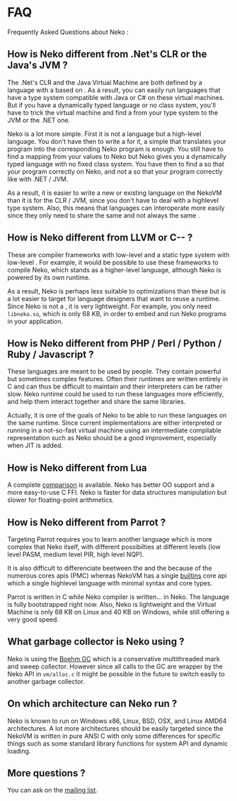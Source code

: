 # FAQ

Frequently Asked Questions about Neko :


## How is Neko different from .Net's CLR or the Java's JVM ?

The .Net's CLR and the Java Virtual Machine are both defined by a  language with a  based on . As a result, you can easily run languages that have a type system compatible with Java or C# on these virtual machines. But if you have a dynamically typed language or no class system, you'll have to trick the virtual machine and find a  from your type system to the JVM or the .NET one.

Neko is a lot more simple. First it is not a  language but a high-level  language. You don't have then to write a  for it, a simple  that translates your program into the corresponding Neko program is enough. You still have to find a mapping from your values to Neko  but Neko gives you a dynamically typed language with no fixed class system. You have then to find a  so that your program  correctly on Neko, and not a  so that your program  correctly like with .NET / JVM.

As a result, it is easier to write a new or existing language on the NekoVM than it is for the CLR / JVM, since you don't have to deal with a highlevel type system. Also, this means that languages can interoperate more easily since they only need to share the same  and not always the same .

## How is Neko different from LLVM or C-- ?

These are compiler frameworks with low-level  and a static type system with low-level . For example, it would be possible  to use these frameworks to compile Neko, which stands as a higher-level language, although Neko is powered by its own runtime.

As a result, Neko is perhaps less suitable to optimizations than these  but is a lot easier to target for language designers that want to reuse a runtime. Since Neko is not a , it is very lightweight. For example, you only need `libneko.so`, which is only 68 KB, in order to embed and run Neko programs in your application.

## How is Neko different from PHP / Perl / Python / Ruby / Javascript ?

These languages are meant to be used by people. They contain powerful but sometimes complex features. Often their runtimes are written entirely in C and can thus be difficult to maintain and their interpreters can be rather slow. Neko runtime could be used to run these languages more efficiently, and help them interact together and share the same libraries.

Actually, it is one of the goals of Neko to be able to run these languages on the same runtime. Since current implementations are either interpreted or running in a not-so-fast virtual machine using an intermediate compilable representation such as Neko should be a good improvement, especially when JIT is added.

## How is Neko different from Lua

A complete [comparison](lua) is available. Neko has better OO support and a more easy-to-use C FFI. Neko is faster for data structures manipulation but slower for floating-point arithmetics.


## How is Neko different from Parrot ?

Targeting Parrot requires you to learn another language which is more complex that Neko itself, with different possibilties at different levels (low level PASM, medium level PIR, high level NQP).

It is also difficult to differenciate beetween the  and the  because of the numerous cores apis (PMC) whereas NekoVM has a single [builtins](/doc/view/builtins) core api which a single highlevel language with minimal syntax and core types.

Parrot is written in C while Neko compiler is written... in Neko. The language is fully bootstrapped right now. Also, Neko is lightweight and the Virtual Machine is only 68 KB on Linux and 40 KB on Windows, while still offering a very good speed.

## What garbage collector is Neko using ?

Neko is using the [Boehm GC](http://www.hpl.hp.com/personal/Hans_Boehm/gc/) which is a conservative multithreaded mark and sweep collector. However since all calls to the GC are wrapper by the Neko API in `vm/alloc.c` it might be possible in the future to switch easily to another garbage collector.

## On which architecture can Neko run ?

Neko is known to run on Windows x86, Linux, BSD, OSX, and Linux AMD64 architectures. A lot more architectures should be easily targeted since the NekoVM is written in pure ANSI C with only some differences for specific things such as some standard library functions for system API and dynamic loading.

## More questions ?

You can ask on the [mailing list](ml).
